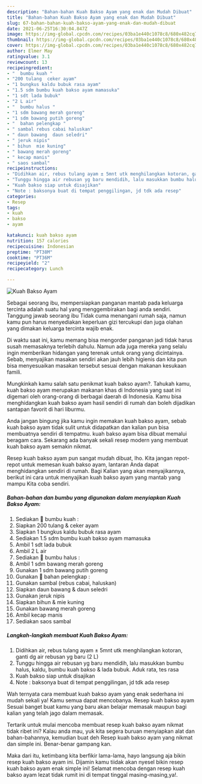 ```yaml
---
description: "Bahan-bahan Kuah Bakso Ayam yang enak dan Mudah Dibuat"
title: "Bahan-bahan Kuah Bakso Ayam yang enak dan Mudah Dibuat"
slug: 67-bahan-bahan-kuah-bakso-ayam-yang-enak-dan-mudah-dibuat
date: 2021-06-25T16:30:04.847Z
image: https://img-global.cpcdn.com/recipes/03ba1e440c1078c8/680x482cq70/kuah-bakso-ayam-foto-resep-utama.jpg
thumbnail: https://img-global.cpcdn.com/recipes/03ba1e440c1078c8/680x482cq70/kuah-bakso-ayam-foto-resep-utama.jpg
cover: https://img-global.cpcdn.com/recipes/03ba1e440c1078c8/680x482cq70/kuah-bakso-ayam-foto-resep-utama.jpg
author: Elmer May
ratingvalue: 3.1
reviewcount: 13
recipeingredient:
- "  bumbu kuah "
- "200 tulang  ceker ayam"
- "1 bungkus kaldu bubuk rasa ayam"
- "1.5 sdm bumbu kuah bakso ayam mamasuka"
- "1 sdt lada bubuk"
- "2 L air"
- "  bumbu halus "
- "1 sdm bawang merah goreng"
- "1 sdm bawang putih goreng"
- "  bahan pelengkap "
- " sambal rebus cabai haluskan"
- " daun bawang  daun seledri"
- " jeruk nipis"
- " bihun  mie kuning"
- " bawang merah goreng"
- " kecap manis"
- " saos sambal"
recipeinstructions:
- "Didihkan air, rebus tulang ayam ± 5mnt utk menghilangkan kotoran, ganti dg air rebusan yg baru (2 L)"
- "Tunggu hingga air rebusan yg baru mendidih, lalu masukkan bumbu halus, kaldu, bumbu kuah bakso &amp; lada bubuk. Aduk rata, tes rasa"
- "Kuah bakso siap untuk disajikan"
- "Note : baksonya buat di tempat penggilingan, jd tdk ada resep"
categories:
- Resep
tags:
- kuah
- bakso
- ayam

katakunci: kuah bakso ayam 
nutrition: 157 calories
recipecuisine: Indonesian
preptime: "PT38M"
cooktime: "PT36M"
recipeyield: "2"
recipecategory: Lunch

---
```



![Kuah Bakso Ayam](https://img-global.cpcdn.com/recipes/03ba1e440c1078c8/680x482cq70/kuah-bakso-ayam-foto-resep-utama.jpg)

Sebagai seorang ibu, mempersiapkan panganan mantab pada keluarga tercinta adalah suatu hal yang menggembirakan bagi anda sendiri. Tanggung jawab seorang ibu Tidak cuma menangani rumah saja, namun kamu pun harus menyediakan keperluan gizi tercukupi dan juga olahan yang dimakan keluarga tercinta wajib enak.

Di waktu  saat ini, kamu memang bisa mengorder panganan jadi tidak harus susah memasaknya terlebih dahulu. Namun ada juga mereka yang selalu ingin memberikan hidangan yang terenak untuk orang yang dicintainya. Sebab, menyajikan masakan sendiri akan jauh lebih higienis dan kita pun bisa menyesuaikan masakan tersebut sesuai dengan makanan kesukaan famili. 



Mungkinkah kamu salah satu penikmat kuah bakso ayam?. Tahukah kamu, kuah bakso ayam merupakan makanan khas di Indonesia yang saat ini digemari oleh orang-orang di berbagai daerah di Indonesia. Kamu bisa menghidangkan kuah bakso ayam hasil sendiri di rumah dan boleh dijadikan santapan favorit di hari liburmu.

Anda jangan bingung jika kamu ingin memakan kuah bakso ayam, sebab kuah bakso ayam tidak sulit untuk didapatkan dan kalian pun bisa membuatnya sendiri di tempatmu. kuah bakso ayam bisa dibuat memalui beragam cara. Sekarang ada banyak sekali resep modern yang membuat kuah bakso ayam semakin nikmat.

Resep kuah bakso ayam pun sangat mudah dibuat, lho. Kita jangan repot-repot untuk memesan kuah bakso ayam, lantaran Anda dapat menghidangkan sendiri di rumah. Bagi Kalian yang akan menyajikannya, berikut ini cara untuk menyajikan kuah bakso ayam yang mantab yang mampu Kita coba sendiri.

<!--inarticleads1-->

##### Bahan-bahan dan bumbu yang digunakan dalam menyiapkan Kuah Bakso Ayam:

1. Sediakan  🥥 bumbu kuah :
1. Siapkan 200 tulang &amp; ceker ayam
1. Siapkan 1 bungkus kaldu bubuk rasa ayam
1. Sediakan 1.5 sdm bumbu kuah bakso ayam mamasuka
1. Ambil 1 sdt lada bubuk
1. Ambil 2 L air
1. Sediakan  🥥 bumbu halus :
1. Ambil 1 sdm bawang merah goreng
1. Gunakan 1 sdm bawang putih goreng
1. Gunakan  🥥 bahan pelengkap :
1. Gunakan  sambal (rebus cabai, haluskan)
1. Siapkan  daun bawang &amp; daun seledri
1. Gunakan  jeruk nipis
1. Siapkan  bihun &amp; mie kuning
1. Gunakan  bawang merah goreng
1. Ambil  kecap manis
1. Sediakan  saos sambal




<!--inarticleads2-->

##### Langkah-langkah membuat Kuah Bakso Ayam:

1. Didihkan air, rebus tulang ayam ± 5mnt utk menghilangkan kotoran, ganti dg air rebusan yg baru (2 L)
1. Tunggu hingga air rebusan yg baru mendidih, lalu masukkan bumbu halus, kaldu, bumbu kuah bakso &amp; lada bubuk. Aduk rata, tes rasa
1. Kuah bakso siap untuk disajikan
1. Note : baksonya buat di tempat penggilingan, jd tdk ada resep




Wah ternyata cara membuat kuah bakso ayam yang enak sederhana ini mudah sekali ya! Kamu semua dapat mencobanya. Resep kuah bakso ayam Sesuai banget buat kamu yang baru akan belajar memasak maupun bagi kalian yang telah jago dalam memasak.

Tertarik untuk mulai mencoba membuat resep kuah bakso ayam nikmat tidak ribet ini? Kalau anda mau, yuk kita segera buruan menyiapkan alat dan bahan-bahannya, kemudian buat deh Resep kuah bakso ayam yang nikmat dan simple ini. Benar-benar gampang kan. 

Maka dari itu, ketimbang kita berfikir lama-lama, hayo langsung aja bikin resep kuah bakso ayam ini. Dijamin kamu tiidak akan nyesel bikin resep kuah bakso ayam enak simple ini! Selamat mencoba dengan resep kuah bakso ayam lezat tidak rumit ini di tempat tinggal masing-masing,ya!.

